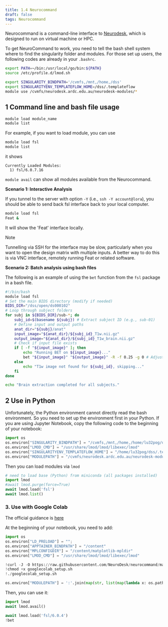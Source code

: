 ```yaml
---
title: 1.4 Neurocommand
draft: false
tags: Neurocommand
---
```


Neurocommand is a command-line interface to [Neurodesk](https:/neurodesk.org), which is designed to run on virtual machine or HPC. 

To get NeuroCommand to work, you need to tell the bash shell system where to find the singularity folder and modules. For those set up users, the following codes are already in your `.bashrc`. 

```bash
export PATH=~/bin:/usr/local/go/bin:${PATH}
source /etc/profile.d/lmod.sh

export SINGULARITY_BINDPATH='/cvmfs,/mnt,/home,/dss'
export SINGULARITYENV_TEMPLATEFLOW_HOME=/dss/.templateflow
module use /cvmfs/neurodesk.ardc.edu.au/neurodesk-modules/*
```

## 1 Command line and bash file usage

```bash
module load module_name
module list
```

For example, if you want to load module, you can use
```bash
module load fsl
module list
```
it shows
```
Currently Loaded Modules:
  1) fsl/6.0.7.16
```

`module avail` can show all modules available from the Neurocommand. 

**Scenario 1: Interactive Analysis**

If you tunnel to the server with option `-Y` (i.e., `ssh -Y account@lora`), you should be able to send back fsl interface back to your local computer. 

```bash 
module load fsl
Feat &
```

It will show the 'Feat' interface locally. 

>[!note]
> Tunnelling via SSH for the interface may be slow, particularly when you want to open the design matrix with multiple inputs. A better way to do this is via VNC interface, remotely running Feat or related software. 

**Scenario 2: Batch analysis using bash files**

The following is an example of using the `bet` function from the `fsl` package in a bash file.

```bash
#!/bin/bash
module load fsl
# Set the main BIDS directory (modify if needed)
BIDS_DIR="/dss/open/ds000102"
# Loop through subject folders
for subj in ${BIDS_DIR}/sub-*; do
	subj_id=$(basename ${subj}) # Extract subject ID (e.g., sub-01)
	# Define input and output paths
	anat_dir="${subj}/anat"
	input_image="${anat_dir}/${subj_id}_T1w.nii.gz"
	output_image="${anat_dir}/${subj_id}_T1w_brain.nii.gz"
	# Check if input file exists
	if [ -f "${input_image}" ]; then
		echo "Running BET on ${input_image}..."
		bet "${input_image}" "${output_image}" -R -f 0.25 -g 0 # Adjust parameters as needed
	else
		echo "T1w image not found for ${subj_id}, skipping..."
	fi
done

echo "Brain extraction completed for all subjects."
```

## 2 Use in Python

Unfortunately, the Python environment cannot directly read the bash environment. So you need to set up the environment first in your Python. If you are using Jupyter Notebook, copy the following code to the beginning of your notebook:

```python
import os
os.environ["SINGULARITY_BINDPATH"] = "/cvmfs,/mnt,/home,/home/lu32pog/dss"
os.environ["LMOD_CMD"] = "/usr/share/lmod/lmod/libexec/lmod"
os.environ["SINGULARITYENV_TEMPLATEFLOW_HOME"] = "/home/lu32pog/dss/.templateflow"
os.environ["MODULEPATH"] = "/cvmfs/neurodesk.ardc.edu.au/neurodesk-modules/*"
```

Then you can load modules via `lmod`
```python
# need to load base (Python) from miniconda (all packages installed)
import lmod
#await lmod.purge(force=True)
await lmod.load('fsl')
await lmod.list()
```

### 3. Use with Google Colab

The official guidance is [here](https://www.neurodesk.org/docs/getting-started/hosted/googlecolab/)

At the beginning of your notebook, you need to add: 

```python
import os
os.environ["LD_PRELOAD"] = "";
os.environ["APPTAINER_BINDPATH"] = "/content"
os.environ["MPLCONFIGDIR"] = "/content/matplotlib-mpldir"
os.environ["LMOD_CMD"] = "/usr/share/lmod/lmod/libexec/lmod"

!curl -J -O https://raw.githubusercontent.com/NeuroDesk/neurocommand/main/googlecolab_setup.sh
!chmod +x googlecolab_setup.sh
!./googlecolab_setup.sh

os.environ["MODULEPATH"] = ':'.join(map(str, list(map(lambda x: os.path.join(os.path.abspath('/cvmfs/neurodesk.ardc.edu.au/neurodesk-modules/'), x),os.listdir('/cvmfs/neurodesk.ardc.edu.au/neurodesk-modules/')))))
```

Then, you can use it:
```python
import lmod
await lmod.avail()

await lmod.load('fsl/6.0.4')
!bet

```


